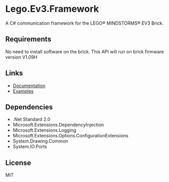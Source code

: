 # Lego.Ev3.Framework
A C# communication framework for the LEGO® MINDSTORMS® EV3 Brick.

## Requirements
No need to install software on the brick. This API will run on brick firmware version V1.09H

## Links
* [Documentation](https://github.com/mvanderelsen/Lego.Ev3.Framework/wiki)
* [Examples](https://github.com/mvanderelsen/Lego.Ev3.Framework.Examples)

## Dependencies
* .Net Standard 2.0
* Microsoft.Extensions.DependencyInjection
* Microsoft.Extensions.Logging
* Microsoft.Extensions.Options.ConfigurationExtensions
* System.Drawing.Common
* System.IO.Ports

## License
MIT

